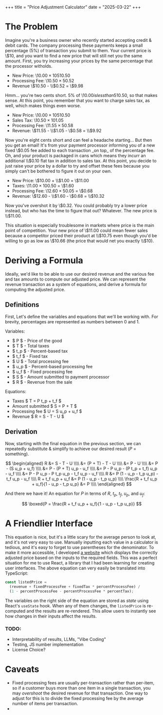 +++
title = "Price Adjustment Calculator"
date = "2025-03-22"
+++

# The Problem

Imagine you're a business owner who recently started accepting credit & debit
cards. The company processing these payments keeps a small percentage (5%) of
transaction you submit to them. Your current price is \\$10, and you want to
find a new price that will still net you the same amount. First, you try
increasing your prices by the same percentage that the processor witholds.

- New Price: \\$10.00 × 105% = \\$10.50
- Processing Fee: \\$10.50 × 5% = \\$0.52
- Revenue \\$10.50 - \\$0.52 = \\$9.98

Hmm... you're two cents short. 5% of \\$10.00 is less than 5% of \\$10.50, so
that makes sense. At this point, you remember that you want to charge sales tax,
as well, which makes things even worse.

- New Price: \\$10.00 × 105% = \\$10.50
- Sales Tax: \\$10.50 × 10% = \\$1.05
- Processing Fee: \\$11.55 × 5% = \\$0.58
- Revenue: \\$11.55 - \\$1.05 - \\$0.58 = \\$9.92

Now you're eight cents short and can feel a headache starting... But then you
get an email! It's from your payment processor informing you of a new fixed
\\$0.05 fee added to each transaction _on top_ of the percentage fee. Oh, and
your product is packaged in cans which means they incurr an additional \\$0.10
flat tax in addition to sales tax. At this point, you decide to just raise your
price by a dollar to try and offset these fees because you simply can't be
bothered to figure it out on your own.

- New Price: \\$10.00 + \\$1.00 = \\$11.00
- Taxes: \\$11.00 × 10% + \\$0.50 = \\$1.60
- Processing Fee: \\$12.60 × 5% + \\$0.05 = \\$0.68
- Revenue: \\$12.60 - \\$1.60 - \\$0.68 = \\$10.32

Now you've overshot it by \\$0.32. You could probably try a lower price instead,
but who has the time to figure that out? Whatever. The new price is \\$11.00.

This situation is especially troublesome in markets where price is the main
point of competition. Your new price of \\$11.00 could mean fewer sales because
a competitor priced their product at \\$10.75 even though you'd be willing to go
as low as \\$10.66 (the price that would net you exactly \\$10).

# Deriving a Formula

Ideally, we'd like to be able to use our desired revenue and the various fee and
tax amounts to compute our adjusted price. We can represent the revenue
transaction as a system of equations, and derive a formula for computing the
adjusted price.

## Definitions

First, Let's define the variables and equations that we'll be working with. For
brevity, percentages are represented as numbers between 0 and 1.

Variables:

- $ P $ - Price of the good
- $ T $ - Total taxes
- $ t_p $ - Percent-based tax
- $ t_f $ - Fixed tax
- $ U $ - Total processing fee
- $ u_p $ - Percent-based processing fee
- $ u_f $ - Fixed processing fee
- $ S $ - Amount submitted to payment processor
- $ R $ - Revenue from the sale

Equations:

- Taxes $ T = P t_p + t_f $
- Amount submitted $ S = P + T $
- Processing fee $ U = S u_p + u_f $
- Revenue $ R = S - T - U $

## Derivation

Now, starting with the final equation in the previous section, we can repeatedly
substitute & simplify to achieve our desired result ($P$ = something).

$$
  \begin{aligned}
    R &= S - T - U \\\\
      &= (P + T) - T - U \\\\
      &= P - U \\\\
      &= P - (S u_p + u_f) \\\\
      &= P - (P + T) u_p - u_f \\\\
      &= P - P u_p - (P t_p + t_f) u_p - u_f \\\\
      &= P - P u_p - P t_p u_p - t_f u_p - u_f \\\\
    R &= P (1 - u_p - t_p u_p) - t_f u_p - u_f \\\\
    R + t_f u_p + u_f &= P (1 - u_p - t_p u_p) \\\\
    \frac{R + t_f u_p + u_f}{1 - u_p - t_p u_p} &= P \\\\
  \end{aligned}
$$

And there we have it! An equation for $P$ in terms of $R$, $t_p$, $t_f$, $u_p$,
and $u_f$:

$$
  \boxed{P = \frac{R + t_f u_p + u_f}{1 - u_p - t_p u_p}}
$$

# A Friendlier Interface

This equation is nice, but it's a little scary for the average person to look
at, and it's not very easy to use. Manually inputting each value in a calculator
is tedious, and it's easy to forget to use parentheses for the denominator. To
make it more accessible, I developed
[a website](https://laclark.me/tools/price-adjustment-calculator) which displays
the correctly adjusted price based on the inputs to the required fields. This
was a perfect situation for me to use React, a library that I had been learning
for creating user interfaces. The above equation can very easily be translated
into TypeScript:

```TypeScript
const listedPrice =
  (revenue + fixedProcessFee + fixedTax * percentProcessFee) /
  (1 - percentProcessFee - percentProcessFee * percentTax);
```

The variables on the right side of the equation are stored as _state_ using
React's `useState` hook. When any of them changes, the `listedPrice` is
re-computed and the results are re-rendered. This allow users to instantly see
how changes in their inputs affect the results.

### TODO:

- Interpretability of results, LLMs, "Vibe Coding"
- Testing, JS number implementation
- License Choice?

# Caveats

- Fixed processing fees are usually per-transaction rather than per-item, so if
  a customer buys more than one item in a single transaction, you may
  _overshoot_ the desired revenue for that transaction. One way to adjust for
  this is to divide the fixed processing fee by the average number of items per
  transaction.
-
